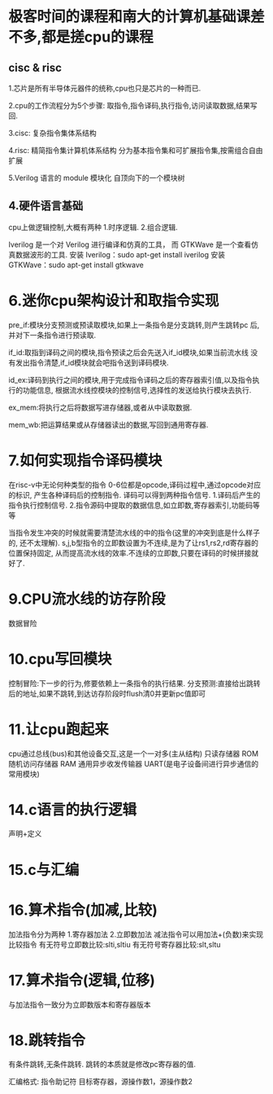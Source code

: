 # 极客时间的课程和南大的计算机基础课差不多,都是搓cpu的课程

## cisc & risc
1.芯片是所有半导体元器件的统称,cpu也只是芯片的一种而已.

2.cpu的工作流程分为5个步骤:
取指令,指令译码,执行指令,访问读取数据,结果写回.

3.cisc:
复杂指令集体系结构

4.risc:
精简指令集计算机体系结构
分为基本指令集和可扩展指令集,按需组合自由扩展

5.Verilog 语言的 module 模块化
自顶向下的一个模块树

## 4.硬件语言基础
cpu上做逻辑控制,大概有两种
1.时序逻辑.
2.组合逻辑.

Iverilog 是一个对 Verilog 进行编译和仿真的工具，
而 GTKWave 是一个查看仿真数据波形的工具.
安装 Iverilog：sudo apt-get install iverilog
安装 GTKWave：sudo apt-get install gtkwave

# 6.迷你cpu架构设计和取指令实现
pre_if:模块分支预测或预读取模块,如果上一条指令是分支跳转,则产生跳转pc
后,并对下一条指令进行预读取.

if_id:取指到译码之间的模块,指令预读之后会先送入if_id模块,如果当前流水线
没有发出指令清楚,if_id模块就会吧指令送到译码模块.

id_ex:译码到执行之间的模块,用于完成指令译码之后的寄存器索引值,以及指令执行的功能信息,
根据流水线控模块的控制信号,选择性的发送给执行模块去执行.

ex_mem:将执行之后将数据写进存储器,或者从中读取数据.

mem_wb:把运算结果或从存储器读出的数据,写回到通用寄存器.

# 7.如何实现指令译码模块
在risc-v中无论何种类型的指令
0-6位都是opcode,译码过程中,通过opcode对应的标识,
产生各种译码后的控制指令.
译码可以得到两种指令信号.
1.译码后产生的指令执行控制信号.
2.指令源码中提取的数据信息,如立即数,寄存器索引,功能码等等

当指令发生冲突的时候就需要清楚流水线的中的指令(这里的冲突到底是什么样子的,
还不太理解).
s,j,b型指令的立即数设置为不连续,是为了让rs1,rs2,rd寄存器的位置保持固定,
从而提高流水线的效率.不连续的立即数,只要在译码的时候拼接就好了.

# 9.CPU流水线的访存阶段
数据冒险

# 10.cpu写回模块
控制冒险:下一步的行为,修要依赖上一条指令的执行结果.
分支预测:直接给出跳转后的地址,如果不跳转,到达访存阶段时flush清0并更新pc值即可

# 11.让cpu跑起来
cpu通过总线(bus)和其他设备交互,这是一个一对多(主从结构)
只读存储器 ROM
随机访问存储器 RAM
通用异步收发传输器 UART(是电子设备间进行异步通信的常用模块)

# 14.c语言的执行逻辑
声明+定义

# 15.c与汇编

# 16.算术指令(加减,比较)
加法指令分为两种
1.寄存器加法
2.立即数加法
减法指令可以用加法+(负数)来实现
比较指令
有无符号立即数比较:slti,sltiu
有无符号寄存器比较:slt,sltu

# 17.算术指令(逻辑,位移)
与加法指令一致分为立即数版本和寄存器版本

# 18.跳转指令
有条件跳转,无条件跳转.
跳转的本质就是修改pc寄存器的值.

汇编格式:
指令助记符 目标寄存器，源操作数1，源操作数2
